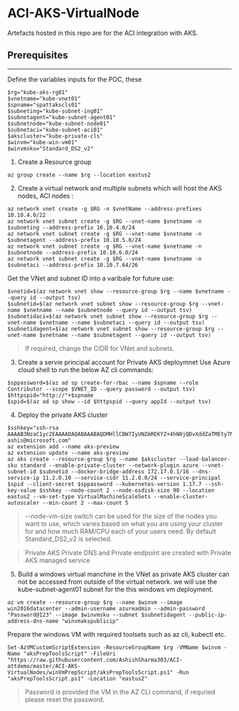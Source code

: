 # ACI-AKS-VirtualNode
Artefacts hosted in this repo are for the ACI integration with AKS.

## Prerequisites
---

Define the variables inputs for the POC, these 
```
$rg="kube-aks-rg01"
$vnetname="kube-vnet01"
$spname="spattakscls01"
$subneting="kube-subnet-ing01"
$subnetagent="kube-subnet-agent01"
$subnetnode="kube-subnet-node01"
$subnetaci="kube-subnet-aci01"
$akscluster="kube-private-cls"
$winvm="kube-win-vm01"
$winvmsku="Standard_DS2_v2"
```

1. Create a Resource group
```
az group create --name $rg --location eastus2
```

2. Create a virtual network and multiple subnets which will host the AKS nodes, ACI nodes : 
```
az network vnet create -g $RG -n $vnetName --address-prefixes 10.10.4.0/22
az network vnet subnet create -g $RG --vnet-name $vnetname -n $subneting --address-prefix 10.10.4.0/24
az network vnet subnet create -g $RG --vnet-name $vnetname -n $subnetagent --address-prefix 10.10.5.0/24
az network vnet subnet create -g $RG --vnet-name $vnetname -n $subnetnode --address-prefix 10.10.6.0/24
az network vnet subnet create -g $RG --vnet-name $vnetname -n $subnetaci --address-prefix 10.10.7.64/26
```

Get the VNet and subnet ID into a varibale for future use:
```
$vnetid=$(az network vnet show --resource-group $rg --name $vnetname --query id --output tsv)
$subnetid=$(az network vnet subnet show --resource-group $rg --vnet-name $vnetname --name $subnetnode --query id --output tsv)
$subnetidaci=$(az network vnet subnet show --resource-group $rg --vnet-name $vnetname --name $subnetaci --query id --output tsv)
$subnetidagent=$(az network vnet subnet show --resource-group $rg --vnet-name $vnetname --name $subnetagent --query id --output tsv)

```

> If required, change the CIDR for VNet and subnets. 


3. Create a servie principal account for Private AKS deploymnet
Use Azure cloud shell to run the below AZ cli commands:
```
$sppassword=$(az ad sp create-for-rbac --name $spname --role Contributor --scope $VNET_ID --query password --output tsv)
$httpspid="http://"+$spname
$spid=$(az ad sp show --id $httpspid --query appId --output tsv)

```

4. Deploy the private AKS cluster

```
$sshkey="ssh-rsa AAAAB3NzaC1yc2EAAAADAQABAAABAQDMHllCBW7IyUNZmREKYZ+4hN0jQDvXddZaTMEty7NUyFyNhKuIbPzuxE6qFdn8Taf4KI0VRAe/4/7+P2GdZHDeNDQqYYq0iS+6jcMkRmvOik4+iLkJo/NE6Ek8oFCWfW7hkbdpZ14zr0we1A9aOGWAlDLGV52qDhbZPmJ0NDjldIzTnhWRSJJbGrIGBJNGfd3JbS3HrpqKmi6nGxnK++SYNlkRWiLbpSsU7oCcYlEz/S8m6f7etd8qxi9yL+zdbqCjw0bdCwK8pHcNoEDaQkvAxKCnHCJ7ls5GTMHwtK6g8OHX0tCcEx6wHOoKjBuDJsupBx1bONcl0xhS9Neu5mLF ashis@microsoft.com"
az extension add --name aks-preview
az extension update --name aks-preview
az aks create --resource-group $rg --name $akscluster --load-balancer-sku standard --enable-private-cluster --network-plugin azure --vnet-subnet-id $subnetid --docker-bridge-address 172.17.0.1/16 --dns-service-ip 11.2.0.10 --service-cidr 11.2.0.0/24 --service-principal $spid --client-secret $sppassword --kubernetes-version 1.17.7 --ssh-key-value $sshkey --node-count 2 --node-osdisk-size 90 --location eastus2 --vm-set-type VirtualMachineScaleSets --enable-cluster-autoscaler --min-count 2 --max-count 5
```
> --node-vm-size switch can be used for the size of the nodes you want to use, which varies based on what you are using your cluster for and how much RAM/CPU each of your users need. By default Standard_DS2_v2 is selected.

> Private AKS Private DNS and Private endpoint are created with Private AKS managed service 


5. Build a windows virtual manchine in the VNet as private AKS cluster can not be accessed from outside of the virtual network. we will use the kube-subnet-agent01 subnet for the this windows vm deployment. 
``` 
az vm create --resource-group $rg --name $winvm --image win2016datacenter --admin-username azureadmin --admin-password "Password@123" --image $winvmsku --subnet $subnetidagent --public-ip-address-dns-name "winvmakspublicip"
```
Prepare the windows VM with required toolsets such as az cli, kubectl etc.
```
Set-AzVMCustomScriptExtension -ResourceGroupName $rg -VMName $winvm -Name "aksPrepToolsScript" -FileUri "https://raw.githubusercontent.com/AshishSharma303/ACI-attdemo/master/ACI-AKS-VirtualNodes/winVmPrepScript/aksPrepToolsScript.ps1" -Run "aksPrepToolsScript.ps1" -Location "eastus2"
```
> Password is provided the VM in the AZ CLI command, if requried please reset the password.

```

```






